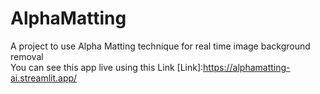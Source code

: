# AlphaMatting
A project to use Alpha Matting technique for real time image background removal<br>
You can see this app live using this Link [Link]:https://alphamatting-ai.streamlit.app/
